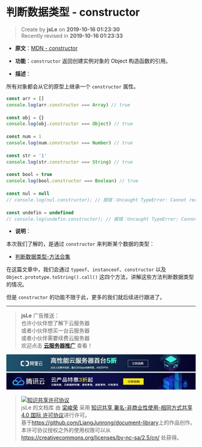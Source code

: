 # 判断数据类型 - constructor

> Create by **jsLe** on **2019-10-16 01:23:30**  
> Recently revised in **2019-10-16 01:23:33**

- **原文**：[MDN - constructor](https://developer.mozilla.org/zh-CN/docs/Web/JavaScript/Reference/Global_Objects/Object/constructor)

- **功能**：`constructor` 返回创建实例对象的 Object 构造函数的引用。

- **描述**：

所有对象都会从它的原型上继承一个 `constructor` 属性。

```js
const arr = []
console.log(arr.constructor === Array) // true

const obj = {}
console.log(obj.constructor === Object) // true

const num = 1
console.log(num.constructor === Number) // true

const str = '1'
console.log(str.constructor === String) // true

const bool = true
console.log(bool.constructor === Boolean) // true

const nul = null
// console.log(nul.constructor); // 报错：Uncaught TypeError: Cannot read property 'constructor' of null at <anonymous>:1:5

const undefin = undefined
// console.log(undefin.constructor); // 报错：Uncaught TypeError: Cannot read property 'constructor' of null at <anonymous>:1:5
```

- **说明**：

本次我们了解的，是通过 `constructor` 来判断某个数据的类型：

- [判断数据类型-方法合集](https://github.com/LiangJunrong/document-library/blob/master/JavaScript-library/JavaScript/%E8%A1%A8%E8%BE%BE%E5%BC%8F%E5%92%8C%E8%BF%90%E7%AE%97%E7%AC%A6/%E5%88%A4%E6%96%AD%E6%95%B0%E6%8D%AE%E7%B1%BB%E5%9E%8B-%E6%96%B9%E6%B3%95%E5%90%88%E9%9B%86.md)

在这篇文章中，我们会通过 `typeof`、`instanceof`、`constructor` 以及 `Object.prototype.toString().call()` 这四个方法，讲解这些方法判断数据类型的情况。

但是 `constructor` 的功能不限于此，更多的我们就后续进行跟进了。

---

> **jsLe** 广告推送：  
> 也许小伙伴想了解下云服务器  
> 或者小伙伴想买一台云服务器  
> 或者小伙伴需要续费云服务器  
> 欢迎点击 **[云服务器推广](https://github.com/LiangJunrong/document-library/blob/master/other-library/Monologue/%E7%A8%B3%E9%A3%9F%E8%89%B0%E9%9A%BE.md)** 查看！

[![图](../../../../public-repertory/img/z-small-seek-ali-3.jpg)](https://promotion.aliyun.com/ntms/act/qwbk.html?userCode=w7hismrh)
[![图](../../../../public-repertory/img/z-small-seek-tencent-2.jpg)](https://cloud.tencent.com/redirect.php?redirect=1014&cps_key=49f647c99fce1a9f0b4e1eeb1be484c9&from=console)

> <a rel="license" href="http://creativecommons.org/licenses/by-nc-sa/4.0/"><img alt="知识共享许可协议" style="border-width:0" src="https://i.creativecommons.org/l/by-nc-sa/4.0/88x31.png" /></a><br /><span xmlns:dct="http://purl.org/dc/terms/" property="dct:title">jsLe 的文档库</span> 由 <a xmlns:cc="http://creativecommons.org/ns#" href="https://github.com/LiangJunrong/document-library" property="cc:attributionName" rel="cc:attributionURL">梁峻荣</a> 采用 <a rel="license" href="http://creativecommons.org/licenses/by-nc-sa/4.0/">知识共享 署名-非商业性使用-相同方式共享 4.0 国际 许可协议</a>进行许可。<br />基于<a xmlns:dct="http://purl.org/dc/terms/" href="https://github.com/LiangJunrong/document-library" rel="dct:source">https://github.com/LiangJunrong/document-library</a>上的作品创作。<br />本许可协议授权之外的使用权限可以从 <a xmlns:cc="http://creativecommons.org/ns#" href="https://creativecommons.org/licenses/by-nc-sa/2.5/cn/" rel="cc:morePermissions">https://creativecommons.org/licenses/by-nc-sa/2.5/cn/</a> 处获得。
